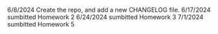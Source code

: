 6/8/2024 Create the repo, and add a new CHANGELOG file.
6/17/2024 sumbitted Homework 2
6/24/2024  sumbitted Homework 3
7/1/2024  sumbitted Homework 5
